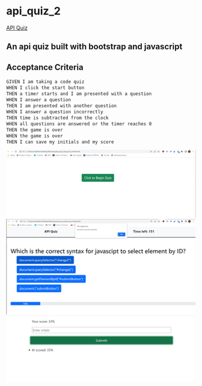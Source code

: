 # api_quiz_2

[API Quiz](https://trv893.github.io/api_quiz_2/)

## An api quiz built with bootstrap and javascript
## Acceptance Criteria

```
GIVEN I am taking a code quiz
WHEN I click the start button
THEN a timer starts and I am presented with a question
WHEN I answer a question
THEN I am presented with another question
WHEN I answer a question incorrectly
THEN time is subtracted from the clock
WHEN all questions are answered or the timer reaches 0
THEN the game is over
WHEN the game is over
THEN I can save my initials and my score
```
![start screen](./assets/first.PNG)
![questions example](./assets/second.PNG)
![scorebaord](./assets/third.PNG)
